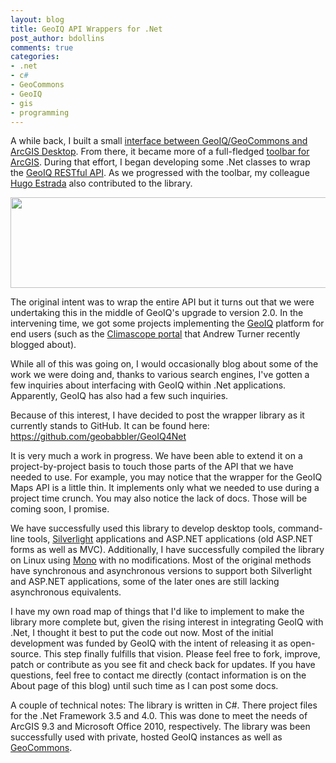 ```yaml
---
layout: blog
title: GeoIQ API Wrappers for .Net
post_author: bdollins
comments: true
categories:
- .net
- c#
- GeoCommons
- GeoIQ
- gis
- programming
---
```


A while back, I built a small <a href="http://blog.geomusings.com/2010/06/02/importing-data-from-geocommons-into-arcmap/" target="_blank">interface between GeoIQ/GeoCommons and ArcGIS Desktop</a>. From there, it became more of a full-fledged <a href="http://developer.geoiq.com/tools/arcgis-toolbar/" target="_blank">toolbar for ArcGIS</a>. During that effort, I began developing some .Net classes to wrap the <a href="http://developer.geoiq.com/api/rest-api/" target="_blank">GeoIQ RESTful API</a>. As we progressed with the toolbar, my colleague <a href="http://www.hugoestrada.net/" target="_blank">Hugo Estrada</a> also contributed to the library.

<img alt="" class="aligncenter size-full wp-image-2676" height="145" src="http://geobabble.files.wordpress.com/2012/06/geoiq_dotnet2.png" title="GeoIQ + .Net" width="640" />

The original intent was to wrap the entire API but it turns out that we were undertaking this in the middle of GeoIQ's upgrade to version 2.0. In the intervening time, we got some projects implementing the <a href="http://www.geoiq.com" target="_blank">GeoIQ</a> platform for end users (such as the <a href="http://blog.geoiq.com/2012/04/27/visualizing-our-changing-climate-with-climascope/" target="_blank">Climascope portal</a> that Andrew Turner recently blogged about). <!--more-->

While all of this was going on, I would occasionally blog about some of the work we were doing and, thanks to various search engines, I've gotten a few inquiries about interfacing with GeoIQ within .Net applications. Apparently, GeoIQ has also had a few such inquiries.

Because of this interest, I have decided to post the wrapper library as it currently stands to GitHub. It can be found here: <a href="https://github.com/geobabbler/GeoIQ4Net">https://github.com/geobabbler/GeoIQ4Net</a>

It is very much a work in progress. We have been able to extend it on a project-by-project basis to touch those parts of the API that we have needed to use. For example, you may notice that the wrapper for the GeoIQ Maps API is a little thin. It implements only what we needed to use during a project time crunch. You may also notice the lack of docs. Those will be coming soon, I promise.

We have successfully used this library to develop desktop tools, command-line tools, <a href="http://www.silverlight.net/" target="_blank">Silverlight</a> applications and ASP.NET applications (old ASP.NET forms as well as MVC). Additionally, I have successfully compiled the library on Linux using <a href="http://www.mono-project.com/Main_Page" target="_blank">Mono</a> with no modifications. Most of the original methods have synchronous and asynchronous versions to support both Silverlight and ASP.NET applications, some of the later ones are still lacking asynchronous equivalents.

I have my own road map of things that I'd like to implement to make the library more complete but, given the rising interest in integrating GeoIQ with .Net, I thought it best to put the code out now. Most of the initial development was funded by GeoIQ with the intent of releasing it as open-source. This step finally fulfills that vision. Please feel free to fork, improve, patch or contribute as you see fit and check back for updates. If you have questions, feel free to contact me directly (contact information is on the About page of this blog) until such time as I can post some docs. 

A couple of technical notes: The library is written in C#. There project files for the .Net Framework 3.5 and 4.0. This was done to meet the needs of ArcGIS 9.3 and Microsoft Office 2010, respectively. The library was been successfully used with private, hosted GeoIQ instances as well as <a href="http://www.geocommons.com" target="_blank">GeoCommons</a>.